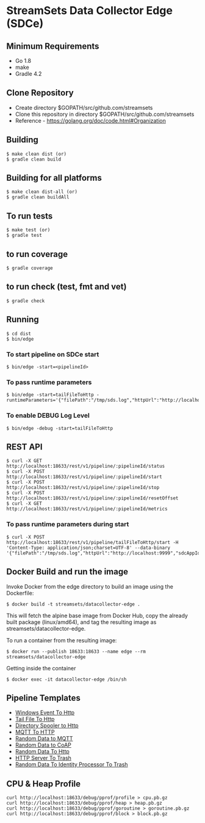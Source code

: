 # StreamSets Data Collector Edge (SDCe)

## Minimum Requirements

* Go 1.8
* make
* Gradle 4.2


## Clone Repository

* Create directory $GOPATH/src/github.com/streamsets
* Clone this repository in directory $GOPATH/src/github.com/streamsets
* Reference - https://golang.org/doc/code.html#Organization

## Building
    $ make clean dist (or)
    $ gradle clean build

## Building for all platforms

    $ make clean dist-all (or)
    $ gradle clean buildAll

## To run tests

    $ make test (or)
    $ gradle test

## to run coverage
    $ gradle coverage

## to run check (test, fmt and vet)
    $ gradle check

## Running
    $ cd dist
    $ bin/edge

### To start pipeline on SDCe start

    $ bin/edge -start=<pipelineId>

### To pass runtime parameters

    $ bin/edge -start=tailFileToHttp -runtimeParameters='{"filePath":"/tmp/sds.log","httpUrl":"http://localhost:9999","sdcAppId":"sde"}'

### To enable DEBUG Log Level

    $ bin/edge -debug -start=tailFileToHttp

## REST API

    $ curl -X GET http://localhost:18633/rest/v1/pipeline/:pipelineId/status
    $ curl -X POST http://localhost:18633/rest/v1/pipeline/:pipelineId/start
    $ curl -X POST http://localhost:18633/rest/v1/pipeline/:pipelineId/stop
    $ curl -X POST http://localhost:18633/rest/v1/pipeline/:pipelineId/resetOffset
    $ curl -X GET http://localhost:18633/rest/v1/pipeline/:pipelineId/metrics

### To pass runtime parameters during start

    $ curl -X POST http://localhost:18633/rest/v1/pipeline/tailFileToHttp/start -H 'Content-Type: application/json;charset=UTF-8' --data-binary '{"filePath":"/tmp/sds.log","httpUrl":"http://localhost:9999","sdcAppId":"sde"}'

## Docker Build and run the image


Invoke Docker from the edge directory to build an image using the Dockerfile:


    $ docker build -t streamsets/datacollector-edge .


This will fetch the alpine base image from Docker Hub, copy the already built package (linux/amd64), and tag the resulting image as streamsets/datacollector-edge.


To run a container from the resulting image:

    $ docker run --publish 18633:18633 --name edge --rm streamsets/datacollector-edge

Getting inside the container

    $ docker exec -it datacollector-edge /bin/sh


## Pipeline Templates

* [Windows Event To Http](data/pipelines/windowsEventToHttp)
* [Tail File To Http](data/pipelines/tailFileToHttp)
* [Directory Spooler to Http](data/pipelines/directoryToHttp)
* [MQTT To HTTP](data/pipelines/mqttToHttp)
* [Random Data to MQTT](data/pipelines/randomToMqtt)
* [Random Data to CoAP](data/pipelines/randomToCoap)
* [Random Data To Http](data/pipelines/randomToHttp)
* [HTTP Server To Trash](data/pipelines/httpServerToTrash)
* [Random Data To Identity Processor To Trash](data/pipelines/randomToIdentityToTrash)




## CPU & Heap Profile
    curl http://localhost:18633/debug/pprof/profile > cpu.pb.gz
    curl http://localhost:18633/debug/pprof/heap > heap.pb.gz
    curl http://localhost:18633/debug/pprof/goroutine > goroutine.pb.gz
    curl http://localhost:18633/debug/pprof/block > block.pb.gz

